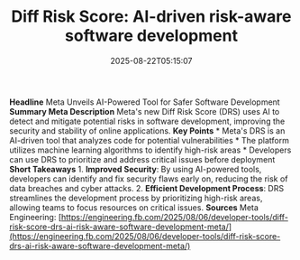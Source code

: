 ﻿---
title: "Diff Risk Score: AI-driven risk-aware software development"
date: "2025-08-22T05:15:07"
category: "Markets"
summary: ""
slug: "diff risk score aidriven riskaware software development"
source_urls:
  - "https://engineering.fb.com/2025/08/06/developer-tools/diff-risk-score-drs-ai-risk-aware-software-development-meta/"
seo:
  title: "Diff Risk Score: AI-driven risk-aware software development | Hash n Hedge"
  description: ""
  keywords: ["news", "markets", "brief"]
---
**Headline** Meta Unveils AI-Powered Tool for Safer Software Development  **Summary Meta Description** Meta's new Diff Risk Score (DRS) uses AI to detect and mitigate potential risks in software development, improving the security and stability of online applications.  **Key Points**  * Meta's DRS is an AI-driven tool that analyzes code for potential vulnerabilities * The platform utilizes machine learning algorithms to identify high-risk areas * Developers can use DRS to prioritize and address critical issues before deployment  **Short Takeaways**  1. **Improved Security**: By using AI-powered tools, developers can identify and fix security flaws early on, reducing the risk of data breaches and cyber attacks. 2. **Efficient Development Process**: DRS streamlines the development process by prioritizing high-risk areas, allowing teams to focus resources on critical issues.  **Sources** Meta Engineering: [https://engineering.fb.com/2025/08/06/developer-tools/diff-risk-score-drs-ai-risk-aware-software-development-meta/](https://engineering.fb.com/2025/08/06/developer-tools/diff-risk-score-drs-ai-risk-aware-software-development-meta/) 
